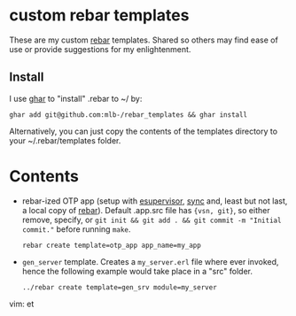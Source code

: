 # custom rebar templates

These are my custom [rebar](https://github.com/basho/rebar) templates. Shared
so others may find ease of use or provide suggestions for my enlightenment.

## Install

I use [ghar](https://github.com/philips/ghar) to "install" .rebar to ~/ by:

    ghar add git@github.com:mlb-/rebar_templates && ghar install

Alternatively, you can just copy the contents of the templates directory to
your ~/.rebar/templates folder.

# Contents

 - rebar-ized OTP app (setup with
   [esupervisor](https://github.com/spawngrid/esupervisor),
   [sync](https://github.com/rustyio/sync) and, least but not last, a local
   copy of [rebar](https://github.com/basho/rebar)). Default .app.src file has
   `{vsn, git}`, so either remove, specify, or `git init && git add . && git
   commit -m "Initial commit."` before running `make`.

    `rebar create template=otp_app app_name=my_app`

 - `gen_server` template. Creates a `my_server.erl` file where ever invoked,
   hence the following example would take place in a "src" folder.

    `../rebar create template=gen_srv module=my_server`


vim: et

